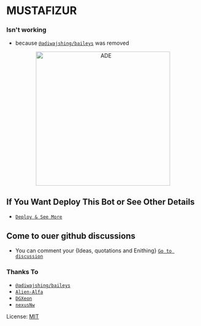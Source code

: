 # MUSTAFIZUR

### Isn't working
- because [`@adiwajshing/baileys`](https://github.com/adiwajshing/baileys) was removed

<p align="center">
<img src="https://raw.githubusercontent.com/AiDarkEzio/Whats-Bot/master/GSIJ9R4ZikbImkEqfrtv75.jpg" alt="ADE" width="350" high="350"/>
</p>

## If You Want Deploy This Bot or See Other Details

- [`Deploy & See More`](https://zeqanpx.github.io/Queen_Jennifer_MD)

## Come to ouer github discussions

- You can comment your {Ideas, quotations and Enithing} [`Go to discussion`](https://zeqanpx.github.io/Queen_Jennifer_MD)

### Thanks To

- [`@adiwajshing/baileys`](https://github.com/adiwajshing/baileys)
- [`Alien-Alfa`](https://github.com/Alien-Alfa)
- [`DGXeon`](https://github.com/DGXeon)
- [`nexusNw`](https://github.com/nexusNw)

License: [MIT](https://github.com/aidarkezio/LICENSE)
